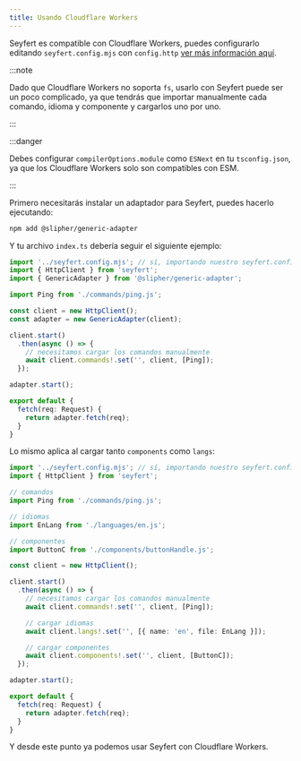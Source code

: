 ```yaml
---
title: Usando Cloudflare Workers
---
```


Seyfert es compatible con Cloudflare Workers, puedes configurarlo editando `seyfert.config.mjs` con `config.http` [ver más información aquí](/getting-started/setup-project#configuration).

:::note

Dado que Cloudflare Workers no soporta `fs`, usarlo con Seyfert puede ser un poco complicado, ya que tendrás que importar manualmente cada comando, idioma y componente y cargarlos uno por uno.

:::

:::danger

Debes configurar `compilerOptions.module` como `ESNext` en tu `tsconfig.json`, ya que los Cloudflare Workers solo son compatibles con ESM.

:::

Primero necesitarás instalar un adaptador para Seyfert, puedes hacerlo ejecutando:

```bash copy
npm add @slipher/generic-adapter
```

Y tu archivo `index.ts` debería seguir el siguiente ejemplo:

```ts copy
import '../seyfert.config.mjs'; // sí, importando nuestro seyfert.config.mjs
import { HttpClient } from 'seyfert';
import { GenericAdapter } from '@slipher/generic-adapter';

import Ping from './commands/ping.js';

const client = new HttpClient();
const adapter = new GenericAdapter(client);

client.start()
  .then(async () => {
    // necesitamos cargar los comandos manualmente
    await client.commands!.set('', client, [Ping]);
  });

adapter.start();

export default {
  fetch(req: Request) {
    return adapter.fetch(req);
  }
}
```

Lo mismo aplica al cargar tanto `components` como `langs`:

```ts copy
import '../seyfert.config.mjs'; // sí, importando nuestro seyfert.config.mjs
import { HttpClient } from 'seyfert';

// comandos
import Ping from './commands/ping.js';

// idiomas
import EnLang from './languages/en.js';

// componentes
import ButtonC from './components/buttonHandle.js';

const client = new HttpClient();

client.start()
  .then(async () => {
    // necesitamos cargar los comandos manualmente
    await client.commands!.set('', client, [Ping]);

    // cargar idiomas
    await client.langs!.set('', [{ name: 'en', file: EnLang }]);

    // cargar componentes
    await client.components!.set('', client, [ButtonC]);
  });

adapter.start();

export default {
  fetch(req: Request) {
    return adapter.fetch(req);
  }
}
```

Y desde este punto ya podemos usar Seyfert con Cloudflare Workers.
